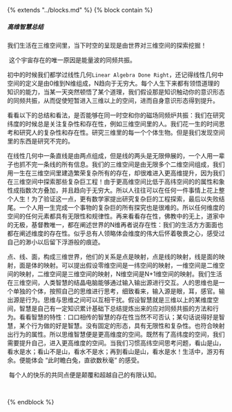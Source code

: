 {% extends "../blocks.md" %} {% block contain %}

##### 高维智慧总结

​        我们生活在三维空间里，当下时空的呈现是由世界对三维空间的探索挖掘！

​        这个宇宙存在的唯一原因是能量波的同频共振。

​        初中的时候我们都学过线性几何`Linear Algebra Done Right`，还记得线性几何中空间的定义是由0维到N维组成，N趋向于无穷大。每个人生下来都有领悟道理的知识的能力，当某一天突然顿悟了某个道理，我们假设那是知识触动你的意识形态的同频共振，从而促使短暂进入三维以上的空间，进而自身意识形态得到提升。

​        看看以下的总结和看法，是否能够在同一时空和你的磁场同频炉共振：我们在研究纬度的时候总是关注复杂性和存在性，例如三维空间里的人。我们花一生的时间思考和研究人的复杂性和存在性。研究三维里的每一个个体生物。但是我们发现空间里的东西是研究不完的。

​       在线性几何中一条直线是由两点组成，但是线的两头是无限伸展的，一个人用一辈子也抓不完一条线的所有信息。我们的三维空间是由无限多个二维空间组成，我们用一生在三维空间里建造繁荣复杂所有的存在，却很难进入更高维提升，因为我们在三维空间中探索那些复杂巨工程！由于更高维空间比低于高纬空间的的属性和象性成指数次方叠加，并且趋向于无穷大。所以人往往可以在任何一件事情上花上整个人生！为了验证这一点，更有数学家提出研究复杂巨的工程探索，最后以失败结尾。一个人用一生完成一个事物的复杂巨的所有探究也是很难的。所以任何维度的空间的任何元素都具有无限性和规律性。再来看看存在性，佛教中的无上，道家中的无极，基督教唯一，都在阐述世界的N维再者说存在性：我们的生活方方面面也都在阐述维度的存在性。似乎总有人领略体会维度的伟大后怀着敬畏之心，感受过自己的渺小以后留下浮游般的痕迹。

​       点、线、面，构成三维世界，他们的关系是点是映射，点是线的映射，线是面的映射，面是体的映射。可以提出假设零维空间是一纬空间的映射，一维空间是二维空间的映射，二维空间是三维空间的映射，N维空间是N+1维空间的映射。我们生活在三维空间，人类智慧的结晶电脑能够通过输入输出源进行交互。人的思维也是一个单独的个体，按照自己的思维进行思考，细致看来，输入源是眼，耳，感官。输出源是行为。思维与思维之间可以互相干扰。假设智慧就是三维以上的某维度空间，智慧是自己有一定知识累计基础下总结提炼出来的应对同频共振的方法和行为。看看智慧的特性：口口相传的智慧的存在性当然不可否认；某句话说得好是智慧，某个行为做的好是智慧。没有固定的形态，具有无限性和复杂性。也符合映射出行为的属性。所以思维智慧便是更高维度的空间。既然有了高纬度的空间，我们需要提升自己，进入更高维度的空间。当我们习惯高纬空间思考问题，看山是山，看水是水；看山不是山，看水不是水；再到看山是山，看水是水！生活中，游刃有余。便能体会 “此时瞻白兔，直欲数秋毫” 的感受。

​     每个人的快乐的共同点便是颠覆和超越自己的有限认知。

​    








{% endblock %}